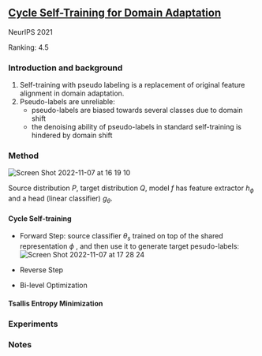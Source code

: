 ## [Cycle Self-Training for Domain Adaptation](https://arxiv.org/abs/2103.03571)
NeurIPS 2021

Ranking: 4.5
### Introduction and background
1. Self-training with pseudo labeling is a replacement of original feature alignment in domain adaptation.
2. Pseudo-labels are unreliable:
    -  pseudo-labels are biased towards several classes due to domain shift
    -  the denoising ability of pseudo-labels in standard self-training is hindered by domain shift

### Method
![Screen Shot 2022-11-07 at 16 19 10](https://user-images.githubusercontent.com/46414159/200239162-01979919-4579-47ac-a188-cfe5760eeba6.png)

Source distribution $P$, target distribution $Q$, model $f$ has feature extractor $h_{\phi}$ and a head (linear classifier) $g_{\theta}$.
#### Cycle Self-training
- Forward Step: source classifier $\theta _{s}$ trained on top of the shared representation $\phi$ , and then use it to generate target pesudo-labels:
![Screen Shot 2022-11-07 at 17 28 24](https://user-images.githubusercontent.com/46414159/200250768-5cac86f5-4671-463b-b00f-e4aa2f83b816.png)

- Reverse Step
- Bi-level Optimization

#### Tsallis Entropy Minimization

### Experiments

### Notes

